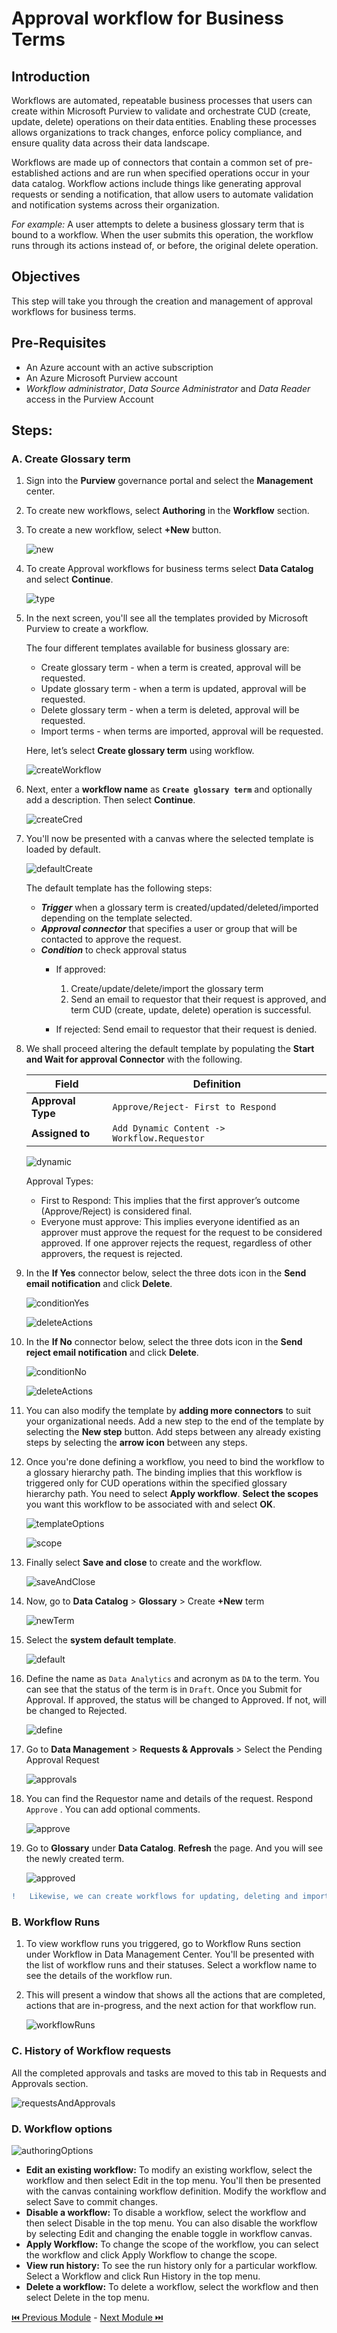 # Approval workflow for Business Terms 

## Introduction

Workflows are automated, repeatable business processes that users can create within Microsoft Purview to validate and orchestrate CUD (create, update, delete) operations on their data entities. Enabling these processes allows organizations to track changes, enforce policy compliance, and ensure quality data across their data landscape.

Workflows are made up of connectors that contain a common set of pre-established actions and are run when specified operations occur in your data catalog. Workflow actions include things like generating approval requests or sending a notification, that allow users to automate validation and notification systems across their organization.

_For example:_ A user attempts to delete a business glossary term that is bound to a workflow. When the user submits this operation, the workflow runs through its actions instead of, or before, the original delete operation.

## Objectives
This step will take you through the creation and management of approval workflows for business terms.

## Pre-Requisites
- An Azure account with an active subscription
- An Azure Microsoft Purview account
- _Workflow administrator_, _Data Source Administrator_ and _Data Reader_ access in the Purview Account

## Steps:

### A. Create Glossary term

1. Sign into the **Purview** governance portal and select the **Management** center. 
2. To create new workflows, select **Authoring** in the **Workflow** section.
3. To create a new workflow, select **+New** button.

  	![new](./assets/1_new.jpg "new")
4. To create Approval workflows for business terms select **Data Catalog** and select **Continue**.

  	![type](./assets/2_type.jpg "type")
5. In the next screen, you'll see all the templates provided by Microsoft Purview to create a workflow.

  	The four different templates available for business glossary are:
  	- Create glossary term - when a term is created, approval will be requested.
  	- Update glossary term - when a term is updated, approval will be requested.
  	- Delete glossary term - when a term is deleted, approval will be requested.
  	- Import terms - when terms are imported, approval will be requested.

    Here, let’s select **Create glossary term** using workflow.

  	![createWorkflow](./assets/3_create_workflow.jpg "create workflow")
6. Next, enter a **workflow name** as **`Create glossary term`** and optionally add a description. Then select **Continue**.

  	![createCred](./assets/4_create_cred.jpg "create cred")
7. You'll now be presented with a canvas where the selected template is loaded by default.

  	![defaultCreate](./assets/5_default_create.jpg "default create")

   The default template has the following steps:
   - **_Trigger_** when a glossary term is created/updated/deleted/imported depending on the template selected.
   - **_Approval connector_** that specifies a user or group that will be contacted to approve the request.
   - **_Condition_** to check approval status
	  * If approved:
		  1. Create/update/delete/import the glossary term
		  2. Send an email to requestor that their request is approved, and term CUD (create, update, delete) operation is successful.

	  * If rejected:
		  Send email to requestor that their request is denied.
8. We shall proceed altering the default template by populating the **Start and Wait for approval Connector** with the following.

   Field | Definition
   --- | ---
   **Approval Type** | ``Approve/Reject- First to Respond``
   **Assigned to** | ``Add Dynamic Content -> Workflow.Requestor``
   
  	![dynamic](./assets/3-1_dynamic.jpg "dynamic")

   Approval Types:
   - First to Respond: This implies that the first approver’s outcome (Approve/Reject) is considered final.
   - Everyone must approve: This implies everyone identified as an approver must approve the request for the request to be considered approved. If one approver rejects  the request, regardless of other approvers, the request is rejected.

9. In the **If Yes** connector below, select the three dots icon in the **Send email notification** and click **Delete**. 

	![conditionYes](./assets/3-2_condition_yes.jpg "condition yes")
	
	![deleteActions](./assets/3-delete_action.jpg "delete actions")

10. In the **If No** connector below, select the three dots icon in the **Send reject email notification** and click **Delete**. 

	![conditionNo](./assets/3-3_condition_no.jpg "condition no")
	
	![deleteActions](./assets/3-delete_action.jpg "delete actions")

9. You can also modify the template by **adding more connectors** to suit your organizational needs. Add a new step to the end of the template by selecting the **New step** button. Add steps between any already existing steps by selecting the **arrow icon** between any steps.

11. Once you're done defining a workflow, you need to bind the workflow to a glossary hierarchy path. The binding implies that this workflow is triggered only for CUD operations within the specified glossary hierarchy path. You need to select **Apply workflow**. **Select the scopes** you want this workflow to be associated with and select **OK**.

	![templateOptions](./assets/3-4_template_options.jpg "template options")

	![scope](./assets/8_scope.jpg "scope")
	
11. Finally select **Save and close** to create and the workflow.

	![saveAndClose](./assets/3-5_save_and_close.jpg "save and close")
	
12. Now, go to **Data Catalog** > **Glossary** > Create **+New** term

	![newTerm](./assets/10_new_term.jpg "new term")
	
13. Select the **system default template**.

	![default](./assets/11_default.jpg "default")
	
14. Define the name as `Data Analytics` and acronym as `DA` to the term. You can see that the status of the term is in `Draft`. Once you Submit for Approval. If approved, the status will be changed to Approved. If not, will be changed to Rejected.

	![define](./assets/12_define.jpg "define")
	
15. Go to **Data Management** > **Requests & Approvals** > Select the Pending Approval Request

	![approvals](./assets/13_approvals.jpg "approvals")
	
16. You can find the Requestor name and details of the request. Respond `Approve` . You can add optional comments.

	![approve](./assets/14_approve.jpg "approve")

17. Go to **Glossary** under **Data Catalog**. **Refresh** the page. And you will see the newly created term.

	![approved](./assets/15_approved.jpg "approved")

    
```diff
!	Likewise, we can create workflows for updating, deleting and importing terms too.
```


### B. Workflow Runs

1. To view workflow runs you triggered, go to Workflow Runs section under Workflow in Data Management Center. You'll be presented with the list of workflow runs and their statuses. Select a workflow name to see the details of the workflow run.

2. This will present a window that shows all the actions that are completed, actions that are in-progress, and the next action for that workflow run.

	![workflowRuns](./assets/3-6_workflow_runs.jpg "workflow runs")

### C. History of Workflow requests

All the completed approvals and tasks are moved to this tab in Requests and Approvals section.

![requestsAndApprovals](./assets/3-7_requests_and_approvals.jpg "requests and approvals")

### D. Workflow options

![authoringOptions](./assets/3-8_authoring_options.jpg "authoring options")

- **Edit an existing workflow:** To modify an existing workflow, select the workflow and then select Edit in the top menu. You'll then be presented with the canvas containing workflow definition. Modify the workflow and select Save to commit changes.
- **Disable a workflow:** To disable a workflow, select the workflow and then select Disable in the top menu. You can also disable the workflow by selecting Edit and changing the enable toggle in workflow canvas.
- **Apply Workflow:** To change the scope of the workflow, you can select the workflow and click Apply Workflow to change the scope.
- **View run history:** To see the run history only for a particular workflow. Select a Workflow and click Run History in the top menu.
- **Delete a workflow:** To delete a workflow, select the workflow and then select Delete in the top menu.


[ ⏮️ Previous Module](../02_maintaining-glossary-by-creating-and-importing-terms/documentation.md) - [Next Module ⏭️](../04_create-classification-rule-and-scan-rule-set/documentation.md)

